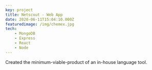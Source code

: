 ```yaml
---
key: project
title: Netscout - Web App 
date: 2020-06-11T15:04:10.000Z
featuredimage: /img/chemex.jpg
tech:
    - MongoDB
    - Express
    - React
    - Node
---
```


Created the minimum-viable-product of an in-house language tool.

